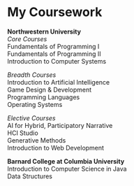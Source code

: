 # My Coursework

**Northwestern University**  <br/>
*Core Courses* <br/>
Fundamentals of Programming I <br/>
Fundamentals of Programming II <br/>
Introduction to Computer Systems <br/>

*Breadth Courses*  <br/>
Introduction to Artificial Intelligence  <br/>
Game Design & Development <br/>
Programming Languages  <br/>
Operating Systems <br/>

*Elective Courses*  <br/>
AI for Hybrid, Participatory Narrative  <br/>
HCI Studio  <br/>
Generative Methods <br/>
Introduction to Web Development <br/>

**Barnard College at Columbia University** <br/>
Introduction to Computer Science in Java <br/>
Data Structures <br/>
